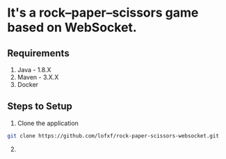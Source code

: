 # It's a rock–paper–scissors game based on WebSocket.

## Requirements

1. Java - 1.8.X
2. Maven - 3.X.X
3. Docker

## Steps to Setup

1. Clone the application
```bash
git clone https://github.com/lofxf/rock-paper-scissors-websocket.git
```
2. 
